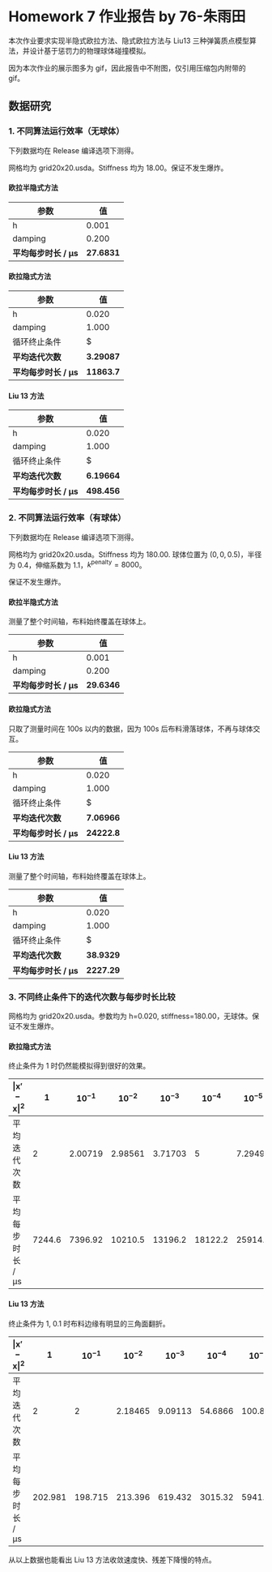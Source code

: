 # Homework 7  作业报告 by 76-朱雨田

本次作业要求实现半隐式欧拉方法、隐式欧拉方法与 Liu13 三种弹簧质点模型算法，并设计基于惩罚力的物理球体碰撞模拟。

因为本次作业的展示图多为 gif，因此报告中不附图，仅引用压缩包内附带的 gif。

## 数据研究

### 1. 不同算法运行效率（无球体）

下列数据均在 Release 编译选项下测得。

网格均为 grid20x20.usda。Stiffness 均为 18.00。保证不发生爆炸。

#### 欧拉半隐式方法

| 参数                            | 值          |
| ------------------------------- | ----------- |
| h                               | 0.001       |
| damping                         | 0.200       |
| **平均每步时长 / μs** | **27.6831** |

#### 欧拉隐式方法

| 参数                  | 值          |
| --------------------- | ----------- |
| h                     | 0.020       |
| damping               | 1.000       |
| 循环终止条件                | $||\mathbf{x}'-\mathbf{x}||^2 < 10^{-3}$ |
| **平均迭代次数** | **3.29087** |
| **平均每步时长 / μs** | **11863.7** |

#### Liu 13 方法

| 参数                  | 值          |
| --------------------- | ----------- |
| h                     | 0.020       |
| damping               | 1.000       |
| 循环终止条件                | $||\mathbf{x}'-\mathbf{x}||^2 < 10^{-3}$ |
| **平均迭代次数** | **6.19664** |
| **平均每步时长 / μs** | **498.456** |

### 2. 不同算法运行效率（有球体）

下列数据均在 Release 编译选项下测得。

网格均为 grid20x20.usda。Stiffness 均为 180.00. 球体位置为 $(0, 0, 0.5)$，半径为 $0.4$，伸缩系数为 $1.1$，$k^{\text{penalty}}=8000$。

保证不发生爆炸。

#### 欧拉半隐式方法

测量了整个时间轴，布料始终覆盖在球体上。

| 参数                            | 值          |
| ------------------------------- | ----------- |
| h                               | 0.001       |
| damping                         | 0.200       |
| **平均每步时长 / μs** | **29.6346** |

#### 欧拉隐式方法

只取了测量时间在 100s 以内的数据，因为 100s 后布料滑落球体，不再与球体交互。

| 参数                  | 值          |
| --------------------- | ----------- |
| h                     | 0.020       |
| damping               | 1.000       |
| 循环终止条件                | $||\mathbf{x}'-\mathbf{x}||^2 < 10^{-3}$ |
| **平均迭代次数** | **7.06966** |
| **平均每步时长 / μs** | **24222.8** |

#### Liu 13 方法

测量了整个时间轴，布料始终覆盖在球体上。

| 参数                  | 值          |
| --------------------- | ----------- |
| h                     | 0.020       |
| damping               | 1.000       |
| 循环终止条件                | $||\mathbf{x}'-\mathbf{x}||^2 < 10^{-3}$ |
| **平均迭代次数** | **38.9329** |
| **平均每步时长 / μs** | **2227.29** |

### 3. 不同终止条件下的迭代次数与每步时长比较

网格均为 grid20x20.usda。参数均为 h=0.020, stiffness=180.00，无球体。保证不发生爆炸。

#### 欧拉隐式方法

终止条件为 1 时仍然能模拟得到很好的效果。

| $\|\mathbf{x}'-\mathbf{x}\|^2$  | $1$ | $10^{-1}$ | $10^{-2}$ | $10^{-3}$ | $10^{-4}$ | $10^{-5}$ |
| ---- | ---- | ---- | ---- | ---- | ---- | ---- |
| 平均迭代次数 | 2 | 2.00719 | 2.98561 | 3.71703 | 5 | 7.29496 |
| 平均每步时长 / μs | 7244.6 | 7396.92 | 10210.5 | 13196.2 | 18122.2 | 25914.2 |

#### Liu 13 方法

终止条件为 1, 0.1 时布料边缘有明显的三角面翻折。

| $\|\mathbf{x}'-\mathbf{x}\|^2$  | $1$ | $10^{-1}$ | $10^{-2}$ | $10^{-3}$ | $10^{-4}$ | $10^{-5}$ |
| ---- | ---- | ---- | ---- | ---- | ---- | ---- |
| 平均迭代次数 | 2 | 2 | 2.18465 | 9.09113 | 54.6866 | 100.892 |
| 平均每步时长 / μs | 202.981 | 198.715 | 213.396 | 619.432 | 3015.32 | 5941.71 |

从以上数据也能看出 Liu 13 方法收敛速度快、残差下降慢的特点。